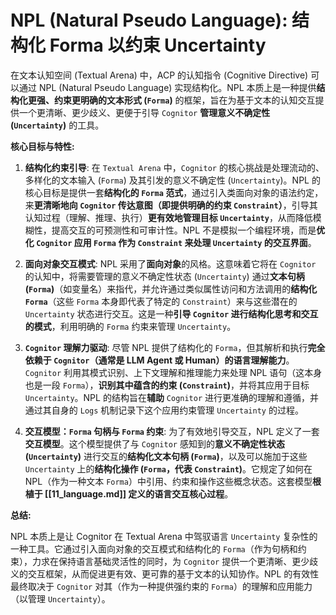 # NPL (Natural Pseudo Language): 结构化 Forma 以约束 Uncertainty

在文本认知空间 (Textual Arena) 中，ACP 的认知指令 (Cognitive Directive) 可以通过 NPL (Natural Pseudo Language) 实现结构化。NPL 本质上是一种提供**结构化更强、约束更明确的文本形式 (`Forma`)** 的框架，旨在为基于文本的认知交互提供一个更清晰、更少歧义、更便于引导 `Cognitor` **管理意义不确定性 (`Uncertainty`)** 的工具。

**核心目标与特性:**

1.  **结构化约束引导**: 在 `Textual Arena` 中，`Cognitor` 的核心挑战是处理流动的、多样化的文本输入 (`Forma`) 及其引发的意义不确定性 (`Uncertainty`)。NPL 的核心目标是提供一套**结构化的 `Forma` 范式**，通过引入类面向对象的语法约定，来**更清晰地向 `Cognitor` 传达意图（即提供明确的约束 `Constraint`）**，引导其认知过程（理解、推理、执行）**更有效地管理目标 `Uncertainty`**，从而降低模糊性，提高交互的可预测性和可审计性。NPL 不是模拟一个编程环境，而是**优化 `Cognitor` 应用 `Forma` 作为 `Constraint` 来处理 `Uncertainty` 的交互界面**。

2.  **面向对象交互模式**: NPL 采用了**面向对象**的风格。这意味着它将在 `Cognitor` 的认知中，将需要管理的意义不确定性状态 (`Uncertainty`) 通过**文本句柄 (`Forma`)**（如变量名）来指代，并允许通过类似属性访问和方法调用的**结构化 `Forma`**（这些 `Forma` 本身即代表了特定的 `Constraint`）来与这些潜在的 `Uncertainty` 状态进行交互。这是一种**引导 `Cognitor` 进行结构化思考和交互的模式**，利用明确的 `Forma` 约束来管理 `Uncertainty`。

3.  **`Cognitor` 理解力驱动**: 尽管 NPL 提供了结构化的 `Forma`，但其解析和执行**完全依赖于 `Cognitor`（通常是 LLM Agent 或 Human）的语言理解能力**。`Cognitor` 利用其模式识别、上下文理解和推理能力来处理 NPL 语句（这本身也是一段 `Forma`），**识别其中蕴含的约束 (`Constraint`)**，并将其应用于目标 `Uncertainty`。NPL 的结构旨在**辅助** `Cognitor` 进行更准确的理解和遵循，并通过其自身的 `Logs` 机制记录下这个应用约束管理 `Uncertainty` 的过程。

4.  **交互模型：`Forma` 句柄与 `Forma` 约束**: 为了有效地引导交互，NPL 定义了一套**交互模型**。这个模型提供了与 `Cognitor` 感知到的**意义不确定性状态 (`Uncertainty`)** 进行交互的**结构化文本句柄 (`Forma`)**，以及可以施加于这些 `Uncertainty` 上的**结构化操作 (`Forma`，代表 `Constraint`)**。它规定了如何在 NPL（作为一种文本 `Forma`）中引用、约束和操作这些概念状态。这套模型**根植于 [[11_language.md]] 定义的语言交互核心过程**。

**总结:**

NPL 本质上是让 Cognitor 在 Textual Arena 中驾驭语言 `Uncertainty` 复杂性的一种工具。它通过引入面向对象的交互模式和结构化的 `Forma`（作为句柄和约束），力求在保持语言基础灵活性的同时，为 `Cognitor` 提供一个更清晰、更少歧义的交互框架，从而促进更有效、更可靠的基于文本的认知协作。NPL 的有效性最终取决于 `Cognitor` 对其（作为一种提供强约束的 `Forma`）的理解和应用能力（以管理 `Uncertainty`）。